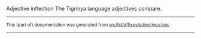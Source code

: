 Adjective inflection
The Tigrinya language adjectives compare.

* * *

<small>This (part of) documentation was generated from [src/fst/affixes/adjectives.lexc](https://github.com/giellalt/lang-tir/blob/main/src/fst/affixes/adjectives.lexc)</small>

---


